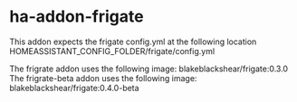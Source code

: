 # ha-addon-frigate

This addon expects the frigate config.yml at the following location
HOMEASSISTANT_CONFIG_FOLDER/frigate/config.yml

The frigrate      addon uses the following image: blakeblackshear/frigate:0.3.0
The frigrate-beta addon uses the following image: blakeblackshear/frigate:0.4.0-beta